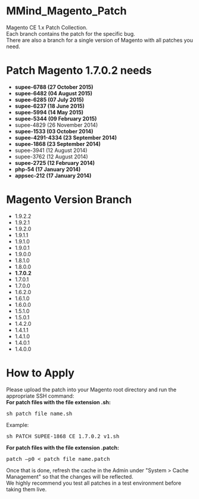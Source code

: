 MMind_Magento_Patch
==================

Magento CE 1.x Patch Collection.<br />
Each branch contains the patch for the specific bug.<br />
There are also a branch for a single version of Magento with all patches you need.

# Patch Magento 1.7.0.2 needs

- **supee-6788 (27 October 2015)**
- **supee-6482 (04 August 2015)**
- **supee-6285 (07 July 2015)**
- **supee-6237 (18 June 2015)**
- **supee-5994 (14 May 2015)**
- **supee-5344 (09 February 2015)**
- supee-4829 (26 November 2014)
- **supee-1533 (03 October 2014)**
- **supee-4291-4334 (23 September 2014)**
- **supee-1868 (23 September 2014)**
- supee-3941 (12 August 2014)
- supee-3762 (12 August 2014)
- **supee-2725 (12 February 2014)**
- **php-54 (17 January 2014)**
- **appsec-212 (17 January 2014)**

# Magento Version Branch

- 1.9.2.2
- 1.9.2.1
- 1.9.2.0
- 1.9.1.1
- 1.9.1.0
- 1.9.0.1
- 1.9.0.0
- 1.8.1.0
- 1.8.0.0
- **1.7.0.2**
- 1.7.0.1
- 1.7.0.0
- 1.6.2.0
- 1.6.1.0
- 1.6.0.0
- 1.5.1.0
- 1.5.0.1
- 1.4.2.0
- 1.4.1.1
- 1.4.1.0
- 1.4.0.1
- 1.4.0.0

# How to Apply

Please upload the patch into your Magento root directory and run the appropriate SSH command:<br />
**For patch files with the file extension .sh:** 

<pre>
sh patch_file_name.sh
</pre>

Example: 
<pre>
sh PATCH_SUPEE-1868_CE_1.7.0.2_v1.sh
</pre>

**For patch files with the file extension .patch:**

<pre>
patch –p0 < patch_file_name.patch
</pre>

Once that is done, refresh the cache in the Admin under "System > Cache Management" so that the changes will be reflected.<br />
We highly recommend you test all patches in a test environment before taking them live.